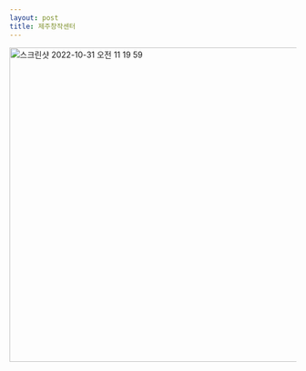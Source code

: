 ```yaml
---
layout: post
title: 제주창작센터
---
```


<img width="553" alt="스크린샷 2022-10-31 오전 11 19 59" src="https://user-images.githubusercontent.com/81041256/198917930-81b9d2e9-41cb-4b7b-8381-be18ca3acb1a.png">
